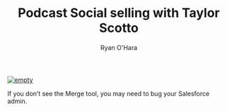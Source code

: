 ﻿---
title: Podcast Social selling with Taylor Scotto
description: Ryan O’Hara sits down with Taylor Scotto, Head of Business Development at Lingo Live and talked about social selling, prospecting, and working at LinkedIn as a prospector
coverImage: img/taylor-scotto.png
publishDate: May 10, 2018

author: Ryan O'Hara
authorProfile: Ryan O'Hara has been an early employee at several startups helping them with marketing and prospecting tactics, including Dyn who was acquired by Oracle for $600+ million in 2016. He's had prospecting campaigns featured in Fortune, Mashable, and TheNextWeb. Ryan specializes in branding, business development, prospecting, and coaching people on how to make good digital first impressions. He also mentors two accelerators, The Iron Yard and The Alpha Loft, and hosts The Prospecting Podcast.
authorImage: img/Ryan-OHara-Headshot.png
---

[![empty](/img/high-fives-with-taylor-scotto.png)](https://w.soundcloud.com/player/?url=https%3A//api.soundcloud.com/tracks/442264848&color=%23414b5e&auto_play=false&hide_related=false&show_comments=true&show_user=true&show_reposts=false&show_teaser=true&visual=true)

If you don’t see the Merge tool, you may need to bug your Salesforce admin.